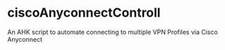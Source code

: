 # ciscoAnyconnectControll
An AHK script to automate connecting to multiple VPN Profiles via Cisco Anyconnect
